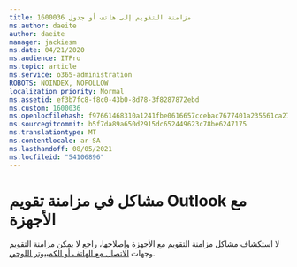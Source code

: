 ```yaml
---
title: 1600036 مزامنة التقويم إلى هاتف أو جدول
ms.author: daeite
author: daeite
manager: jackiesm
ms.date: 04/21/2020
ms.audience: ITPro
ms.topic: article
ms.service: o365-administration
ROBOTS: NOINDEX, NOFOLLOW
localization_priority: Normal
ms.assetid: ef3b7fc8-f8c0-43b0-8d78-3f8287872ebd
ms.custom: 1600036
ms.openlocfilehash: f97661468310a1241fbe0616657ccebac7677401a235561ca27020be6e27cbbb
ms.sourcegitcommit: b5f7da89a650d2915dc652449623c78be6247175
ms.translationtype: MT
ms.contentlocale: ar-SA
ms.lasthandoff: 08/05/2021
ms.locfileid: "54106896"
---
```

# <a name="issues-synchronizing-your-outlook-calendar-to-devices"></a>مشاكل في مزامنة تقويم Outlook مع الأجهزة

لا استكشاف مشاكل مزامنة التقويم مع الأجهزة وإصلاحها، راجع لا يمكن مزامنة التقويم وجهات [الاتصال مع الهاتف أو الكمبيوتر اللوحي](https://support.office.com/article/8479d764-b9f5-4fff-ba88-edd7c265df9f.aspx).
  

